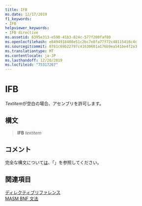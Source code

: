 ```yaml
---
title: IFB
ms.date: 12/17/2019
f1_keywords:
- IFB
helpviewer_keywords:
- IFB directive
ms.assetid: 6395e313-e590-41b3-824c-577f200faf80
ms.openlocfilehash: e8494918408e51c2bc7e8fa77f72c48115418c4c
ms.sourcegitcommit: 0781c69b22797c41630601a176b9ea541be4f2a3
ms.translationtype: MT
ms.contentlocale: ja-JP
ms.lasthandoff: 12/20/2019
ms.locfileid: "75317267"
---
```

# <a name="ifb"></a>IFB

*Textitem*が空白の場合、アセンブリを許可します。

## <a name="syntax"></a>構文

> **IFB** *textitem*

## <a name="remarks"></a>コメント

完全な構文について[は](if-masm.md)、「」を参照してください。

## <a name="see-also"></a>関連項目

[ディレクティブリファレンス](directives-reference.md)\
[MASM BNF 文法](masm-bnf-grammar.md)
